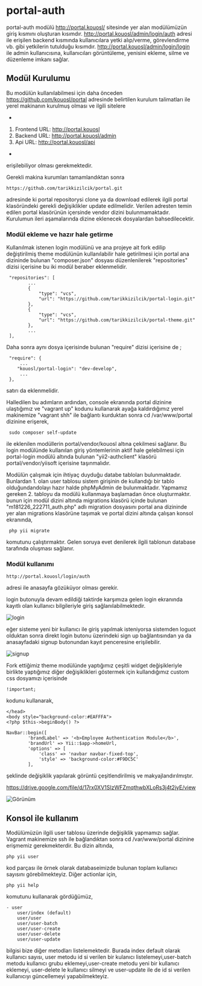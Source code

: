 # portal-auth

portal-auth modülü http://portal.kouosl/ sitesinde yer alan modülümüzün giriş kısmını oluşturan kısımdır.
http://portal.kouosl/admin/login/auth adresi ile erişilen backend kısmında kullanıcılara yetki alıp/verme, görevlendirme vb. gibi yetkilerin tutulduğu kısımdır.
http://portal.kouosl/admin/login/login ile admin kullanıcısına, kullanıcıları görüntüleme, yenisini ekleme, silme ve düzenleme imkanı sağlar.

## Modül Kurulumu
 
Bu modülün kullanılabilmesi için daha önceden https://github.com/kouosl/portal adresinde belirtilen kurulum talimatları ile yerel makinanın kurulmuş olması ve ilgili sitelere 

-
1. Frontend URL: http://portal.kouosl
2. Backend URL: http://portal.kouosl/admin
3. Api URL: http://portal.kouosl/api

- 
erişilebiliyor olması gerekmektedir.

Gerekli makina kurumları tamamlandıktan sonra 

```
https://github.com/tarikkizilcik/portal.git 
```

adresinde ki portal repositorysi clone ya da download edilerek ilgili portal klasöründeki gerekli değişiklikler update edilmelidir. Verilen adresten temin edilen portal klasörünün içersinde vendor dizini bulunmamaktadır. Kurulumun ileri aşamalarında dizine eklenecek dosyalardan bahsedilecektir.  


### Modül ekleme ve hazır hale getirme

Kullanılmak istenen login modülünü ve ana projeye ait fork edilip değiştirilmiş theme modülünün kullanılabilir hale getirilmesi için portal ana dizininde bulunan "composer.json" dosyası düzenlenilerek "repositories" dizisi içerisine bu iki modül beraber eklenmelidir.


```
 "repositories": [
        ...
	    {
            "type": "vcs",
            "url": "https://github.com/tarikkizilcik/portal-login.git"
        },
        {
            "type": "vcs",
            "url": "https://github.com/tarikkizilcik/portal-theme.git"
        },
        ...
 ],
```
Daha sonra aynı dosya içerisinde bulunan "require" dizisi içerisine de ;

```
 "require": {
     ...
	"kouosl/portal-login": "dev-develop",
     ...
 },
```
satırı da eklenmelidir. 

Halledilen bu adımların ardından, console ekranında portal dizinine ulaştığımız ve "vagrant up" kodunu kullanarak ayağa kaldırdığımız yerel makinemize "vagrant shh" ile bağlantı kurduktan sonra cd /var/www/portal dizinine erişerek,
```
 sudo composer self-update
```
ile eklenilen modüllerin portal/vendor/kouosl altına çekilmesi sağlanır.
Bu login modülünde kullanılan giriş yöntemlerinin aktif hale gelebilmesi için portal-login modülü altında bulunan "yii2-authclient" klasörü portal/vendor/yiisoft içerisine taşınmalıdır.


Modülün çalışmak için ihtiyaç duyduğu databe tabloları bulunmaktadır. Bunlardan 1. olan user tablosu sistem girişinin de kullandığı bir tablo olduğundandolayı hazır halde phpMyAdmin de bulunmaktadır. Yapmamız gereken 2. tabloyu da modülü kullanmaya başlamadan önce oluşturmaktır. bunun için modül dizini altında migrations klasörü içinde bulunan "m181226_222711_auth.php" adlı migration dosyasını portal ana dizininde yer alan migrations klasörüne taşımak ve portal dizini altında çalışan konsol ekranında,
```
 php yii migrate
```
komutunu çalıştırmaktır. Gelen soruya evet denilerek ilgili tablonun database tarafında oluşması sağlanır.
### Modül kullanımı 
```
http://portal.kouosl/login/auth
```
adresi ile anasayfa gözüküyor olması gerekir.

login butonuyla devam edildiği taktirde karşımıza gelen login ekranında kayıtlı olan kullanıcı bilgileriyle giriş sağlanılabilmektedir.

![login](https://user-images.githubusercontent.com/41762847/50738173-3d493600-11e2-11e9-9f15-e7bc8a074c61.png)

eğer sisteme yeni bir kullanıcı ile giriş yapılmak isteniyorsa sistemden loguot olduktan sonra direkt login butonu üzerindeki sign up bağlantısından ya da anasayfadaki signup butonundan kayıt penceresine erişilebilir.

![signup](https://user-images.githubusercontent.com/41762847/50738261-f14ac100-11e2-11e9-9c6a-70998cfa639f.png)

Fork ettiğimiz theme modülünde yaptığımız çeşitli widget değişikleriyle birlikte yaptığımız diğer değişiklikleri göstermek için kullandığımız custom css dosyamızı içerisinde 
```
!important;
```

kodunu kullanarak,
```
</head>
<body style="background-color:#EAFFFA">
<?php $this->beginBody() ?>

NavBar::begin([
        'brandLabel' => '<b>Employee Authentication Module</b>',
        'brandUrl' => Yii::$app->homeUrl,
        'options' => [
            'class' => 'navbar navbar-fixed-top',
            'style' => 'background-color:#F9DC5C'
        ],
```
şeklinde değişiklik yapılarak görüntü çeşitlendirilmiş ve makyajlandırılmıştır.

https://drive.google.com/file/d/17rx0XV1SIzWFZmqthwbXLoRs3j4t2jyE/view

![Görünüm](file:///C:/Users/vagrant/Desktop/base%20gorunum.png)



## Konsol ile kullanım

Modülümüzün ilgili user tablosu üzerinde değişiklik yapmamızı sağlar.
Vagrant makinemize ssh ile bağlandıktan sonra cd /var/www/portal dizinine erişmemiz gerekmekterdir. Bu dizin altında,

```
php yii user
```
kod parçası ile örnek olarak databaseimizde bulunan toplam kullanıcı sayısını görebilmekteyiz. Diğer actionlar için,

```
php yii help
```
komutunu kullanarak gördüğümüz,
```
- user
    user/index (default)
    user/user
    user/user-batch
    user/user-create
    user/user-delete
    user/user-update
```
bilgisi bize diğer metodları listelemektedir. Burada index default olarak kullanıcı sayısı, user metodu id si verilen bir kulanıcı listelemeyi,user-batch metodu kullanıcı grubu eklemeyi,user-create metodu yeni bir kullanıcı eklemeyi, user-delete le kullanıcı silmeyi ve user-update ile de id si verilen kullanıcıyı güncellemeyi yapabilmekteyiz.
